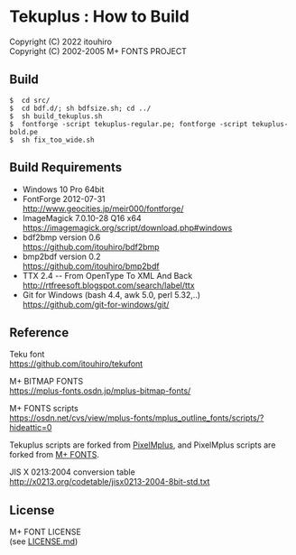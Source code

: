 Tekuplus : How to Build
=======================

Copyright (C) 2022 itouhiro  
Copyright (C) 2002-2005 M+ FONTS PROJECT


Build
-----

```
$  cd src/
$  cd bdf.d/; sh bdfsize.sh; cd ../
$  sh build_tekuplus.sh
$  fontforge -script tekuplus-regular.pe; fontforge -script tekuplus-bold.pe
$  sh fix_too_wide.sh
```


Build Requirements
------------------

* Windows 10 Pro 64bit  
* FontForge 2012-07-31  
        http://www.geocities.jp/meir000/fontforge/
* ImageMagick 7.0.10-28 Q16 x64  
        https://imagemagick.org/script/download.php#windows
* bdf2bmp version 0.6  
        https://github.com/itouhiro/bdf2bmp
* bmp2bdf version 0.2  
        https://github.com/itouhiro/bmp2bdf
* TTX 2.4 -- From OpenType To XML And Back  
        http://rtfreesoft.blogspot.com/search/label/ttx
* Git for Windows (bash 4.4, awk 5.0, perl 5.32,..)  
        https://github.com/git-for-windows/git/


Reference
---------

Teku font  
        https://github.com/itouhiro/tekufont

M+ BITMAP FONTS  
        https://mplus-fonts.osdn.jp/mplus-bitmap-fonts/

M+ FONTS scripts  
        https://osdn.net/cvs/view/mplus-fonts/mplus_outline_fonts/scripts/?hideattic=0

Tekuplus scripts are forked from [PixelMplus](https://github.com/itouhiro/PixelMplus),
and PixelMplus scripts are forked from [M+ FONTS](https://mplus-fonts.osdn.jp/).

JIS X 0213:2004 conversion table  
        http://x0213.org/codetable/jisx0213-2004-8bit-std.txt


License
-------

M+ FONT LICENSE  
(see [LICENSE.md](./LICENSE.md))
